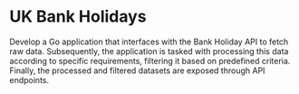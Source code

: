 # UK Bank Holidays
Develop a Go application that interfaces with the Bank Holiday API to fetch raw data. Subsequently, the application is tasked with processing this data according to specific requirements, filtering it based on predefined criteria. Finally, the processed and filtered datasets are exposed through API endpoints.
